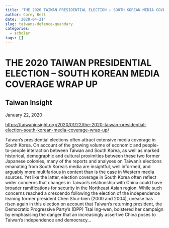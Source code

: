 ```yaml
---
title: 'THE 2020 TAIWAN PRESIDENTIAL ELECTION – SOUTH KOREAN MEDIA COVERAGE WRAP UP'
author: Corey Bell
date: '2020-04-21'
slug: taiwans-defence-quandary
categories:
  - scholar
tags: []
---
```

# THE 2020 TAIWAN PRESIDENTIAL ELECTION – SOUTH KOREAN MEDIA COVERAGE WRAP UP

## Taiwan Insight
January 22, 2020

https://taiwaninsight.org/2020/01/22/the-2020-taiwan-presidential-election-south-korean-media-coverage-wrap-up/

Taiwan’s presidential elections often attract extensive media coverage in South Korea. On account of the 
growing volume of economic and people-to-people interaction between Taiwan and South Korea, as well as 
marked historical, demographic and cultural proximities between these two former Japanese colonies, many 
of the reports and analyses on Taiwan’s elections emanating from South Korea’s media are insightful, well 
informed, and arguably more multifarious in content than is the case in Western media sources. Yet like 
the latter, election coverage in South Korea often reflect wider concerns that changes in Taiwan’s relationship 
with China could have broader ramifications for security in the Northeast Asian region. While such concerns 
reached a crescendo following the election of the independence leaning former president Chen Shui-bien 
(2000 and 2004), unease has risen again in this election on account that Taiwan’s returning president, 
the Democratic Progressive Party’s (DPP) Tsai Ing-wen, bolstered her campaign by emphasising the danger 
that an increasingly assertive China poses to Taiwan’s independence and democracy...